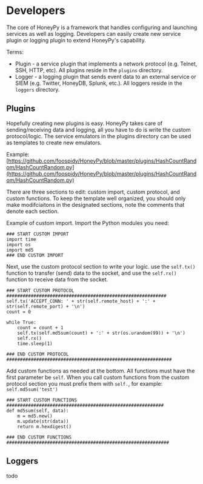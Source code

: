 # Developers

The core of HoneyPy is a framework that handles configuring and launching services as well as logging. Developers can easily create new service plugin or logging plugin to extend HoneyPy's capability.

Terms:

- Plugin - a service plugin that implements a network protocol (e.g. Telnet, SSH, HTTP, etc). All plugins reside in the `plugins` directory.
- Logger - a logging plugin that sends event data to an external service or SIEM (e.g. Twitter, HoneyDB, Splunk, etc.). All loggers reside in the `loggers` directory.

## Plugins

Hopefully creating new plugins is easy. HoneyPy takes care of sending/receiving data and logging, all you have to do is write the custom protocol/logic. The service emulators in the plugins directory can be used as templates to create new emulators.

Example: [https://github.com/foospidy/HoneyPy/blob/master/plugins/HashCountRandom/HashCountRandom.py](https://github.com/foospidy/HoneyPy/blob/master/plugins/HashCountRandom/HashCountRandom.py)

There are three sections to edit: custom import, custom protocol, and custom functions. To keep the template well organized, you should only make modifciaitons in the designated sections, note the comments that denote each section.

Example of custom import. Import the Python modules you need:

```
### START CUSTOM IMPORT
import time
import os
import md5
### END CUSTOM IMPORT
```

Next, use the custom protocol section to write your logic. use the `self.tx()` function to transfer (send) data to the socket, and use the `self.rx()` function to receive data from the socket.

```
### START CUSTOM PROTOCOL ###########################################################
self.tx('ACCEPT_CONN: ' + str(self.remote_host) + ':' + str(self.remote_port) + '\n')
count = 0

while True:
	count = count + 1
	self.tx(self.md5sum(count) + ':' + str(os.urandom(99)) + '\n')
	self.rx()
	time.sleep(1)

### END CUSTOM PROTOCOL #############################################################
```

Add custom functions as needed at the bottom. All functions must have the first parameter be `self`. When you call custom functions from the custom protocol section you must prefix them with `self.`, for example: `self.md5sum('test')`

```
### START CUSTOM FUNCTIONS ##########################################################
def md5sum(self, data):
	m = md5.new()
	m.update(str(data))
	return m.hexdigest()

### END CUSTOM FUNCTIONS ############################################################
```

## Loggers

todo
